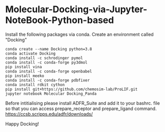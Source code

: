 # Molecular-Docking-via-Jupyter-NoteBook-Python-based

Install the following packages via conda.
Create an environment called "Docking"
```
conda create --name Docking python=3.8
conda activate Docking
conda install -c schrodinger pymol 
conda install -c conda-forge py3dmol 
pip install vina    
conda install -c conda-forge openbabel
pip install meeko  
conda install -c conda-forge pdbfixer
conda install rdkit cython   
pip install git+https://github.com/chemosim-lab/ProLIF.git
jupyter notebook Molecular Docking_Panda 
```

Before intitialising please install ADFR_Suite and add it to your bashrc. file so that you can access prepare_receptor and prepare_ligand command.  https://ccsb.scripps.edu/adfr/downloads/ 

Happy Docking!

